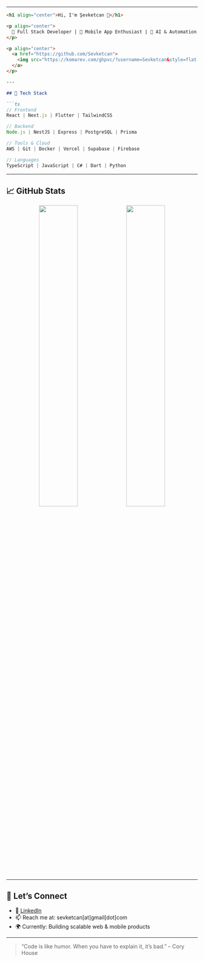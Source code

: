 
---

```md
<h1 align="center">Hi, I'm Şevketcan 👋</h1>

<p align="center">
  🚀 Full Stack Developer | 📱 Mobile App Enthusiast | 🧠 AI & Automation Explorer
</p>

<p align="center">
  <a href="https://github.com/Sevketcan">
    <img src="https://komarev.com/ghpvc/?username=Sevketcan&style=flat-square&color=blue" alt="GitHub Profile Views" />
  </a>
</p>

---

## 🧰 Tech Stack

```ts
// Frontend
React | Next.js | Flutter | TailwindCSS

// Backend
Node.js | NestJS | Express | PostgreSQL | Prisma

// Tools & Cloud
AWS | Git | Docker | Vercel | Supabase | Firebase

// Languages
TypeScript | JavaScript | C# | Dart | Python
```

---

## 📈 GitHub Stats

<p align="center">
  <img src="https://github-readme-stats.vercel.app/api?username=Sevketcan&show_icons=true&theme=radical" width="45%" />
  <img src="https://github-readme-stats.vercel.app/api/top-langs/?username=Sevketcan&layout=compact&theme=radical" width="45%" />
</p>

---

## 🤝 Let’s Connect

- 💼 [LinkedIn](https://www.linkedin.com/in/sevketcan)  
- 📫 Reach me at: sevketcan[at]gmail[dot]com  
- 🌍 Currently: Building scalable web & mobile products

---

> “Code is like humor. When you have to explain it, it’s bad.” – Cory House

```




